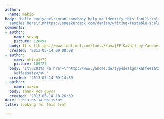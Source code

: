 ```yaml
---
author:
  name: makio
body: "Hello everyone\r\ncan somebody help me identify this font?\r\n\r\n[img:sites/default/files/old-images/Spe_2013-05-14_16-10-55_5125.png]\r\n\r\nmore
  samples here\r\nhttps://speakerdeck.com/damian/writing-testable-scalable-maintainable-rock-solid-javascript\r\n\r\nThanks!"
comments:
- author:
    name: sevag
    picture: 120891
  body: It's [[https://www.fontfont.com/fonts/kava|FF Kava]] by Yanone
  created: '2013-05-14 09:08:08'
- author:
    name: akira1975
    picture: 109727
  body: "It\u2019s <a href=\"http://www.yanone.de/typedesign/kaffeesatz/\">Yanone
    Kaffeesatz</a>."
  created: '2013-05-14 09:14:39'
- author:
    name: makio
  body: Thank you guys!
  created: '2013-05-14 10:26:39'
date: '2013-05-14 08:19:09'
title: looking for this font

---
```

